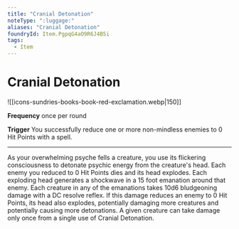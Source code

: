 ```yaml
---
title: "Cranial Detonation"
noteType: ":luggage:"
aliases: "Cranial Detonation"
foundryId: Item.PgpqG4aO9R6J4B5i
tags:
  - Item
---
```


# Cranial Detonation
![[icons-sundries-books-book-red-exclamation.webp|150]]

**Frequency** once per round

**Trigger** You successfully reduce one or more non-mindless enemies to 0 Hit Points with a spell.

* * *

As your overwhelming psyche fells a creature, you use its flickering consciousness to detonate psychic energy from the creature's head. Each enemy you reduced to 0 Hit Points dies and its head explodes. Each exploding head generates a shockwave in a 15 foot emanation around that enemy. Each creature in any of the emanations takes 10d6 bludgeoning damage with a DC resolve reflex. If this damage reduces an enemy to 0 Hit Points, its head also explodes, potentially damaging more creatures and potentially causing more detonations. A given creature can take damage only once from a single use of Cranial Detonation.
